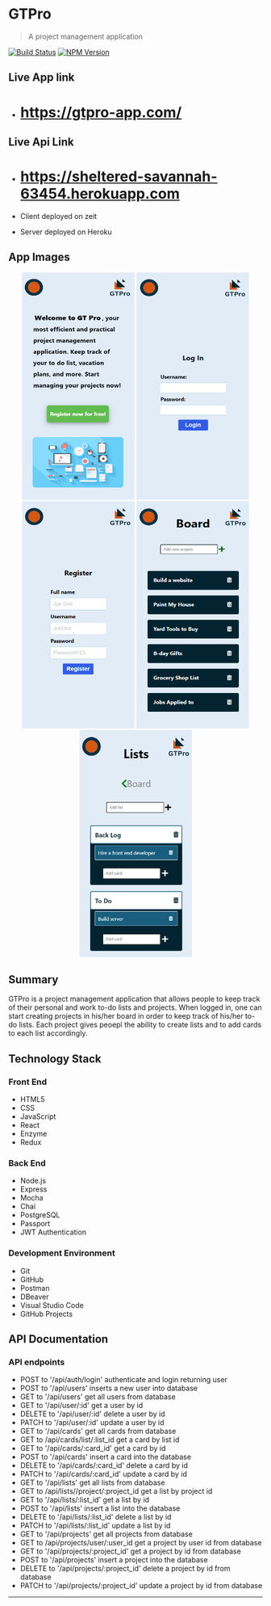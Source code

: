 # GTPro

> A project management application

[![Build Status][travis-image]][travis-url]
[![NPM Version][npm-image]][npm-url]

## Live App link

- # https://gtpro-app.com/

## Live Api Link

- # https://sheltered-savannah-63454.herokuapp.com

- Client deployed on zeit
- Server deployed on Heroku

## App Images

<p align="center">
  <img width="223" height="450" src="assets/landing-page.png">
  <img width="223" height="450" src="assets/login-page.png">
  <img width="223" height="450" src="assets/registration-page.png">
  <img width="223" height="450" src="assets/user-dashboard.png">
  <img width="223" height="450" src="assets/project-lists-and-cards.png">
</p>

## Summary

GTPro is a project management application that allows people to keep track of their personal and work to-do lists and projects. When logged in, one can start creating projects in his/her board in order to keep track of his/her to-do lists. Each project gives peoepl the ability to create lists and to add cards to each list accordingly.

## Technology Stack

### Front End

- HTML5
- CSS
- JavaScript
- React
- Enzyme
- Redux

### Back End

- Node.js
- Express
- Mocha
- Chai
- PostgreSQL
- Passport
- JWT Authentication

### Development Environment

- Git
- GitHub
- Postman
- DBeaver
- Visual Studio Code
- GitHub Projects

## API Documentation

### API endpoints

- POST to '/api/auth/login' authenticate and login returning user
- POST to '/api/users' inserts a new user into database
- GET to '/api/users' get all users from database
- GET to '/api/user/:id' get a user by id
- DELETE to '/api/user/:id' delete a user by id
- PATCH to '/api/user/:id' update a user by id
- GET to '/api/cards' get all cards from database
- GET to /api/cards/list/:list_id get a card by list id
- GET to '/api/cards/:card_id' get a card by id
- POST to '/api/cards' insert a card into the database
- DELETE to '/api/cards/:card_id' delete a card by id
- PATCH to '/api/cards/:card_id' update a card by id
- GET to '/api/lists' get all lists from database
- GET to /api/lists//project/:project_id get a list by project id
- GET to '/api/lists/:list_id' get a list by id
- POST to '/api/lists' insert a list into the database
- DELETE to '/api/lists/:list_id' delete a list by id
- PATCH to '/api/lists/:list_id' update a list by id
- GET to '/api/projects' get all projects from database
- GET to /api/projects/user/:user_id get a project by user id from database
- GET to '/api/projects/:project_id' get a project by id from database
- POST to '/api/projects' insert a project into the database
- DELETE to '/api/projects/:project_id' delete a project by id from database
- PATCH to '/api/projects/:project_id' update a project by id from database

<!-- Markdown link & img dfn's -->

[npm-image]: https://img.shields.io/npm/v/datadog-metrics.svg?style=flat-square
[npm-url]: https://npmjs.org/package/datadog-metrics
[travis-image]: https://img.shields.io/travis/dbader/node-datadog-metrics/master.svg?style=flat-square
[travis-url]: https://travis-ci.org/dbader/node-datadog-metrics

---
